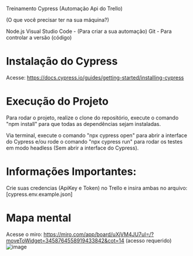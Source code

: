 Treinamento Cypress (Automação Api do Trello)

(O que você precisar ter na sua máquina?)

Node.js 
Visual Studio Code - (Para criar a sua automação)
Git - Para controlar a versão (código)

# Instalação do Cypress

Acesse: https://docs.cypress.io/guides/getting-started/installing-cypress

# Execução do Projeto

Para rodar o projeto, realize o clone do repositório, execute o comando "npm install" para que todas as dependências sejam instaladas.

Via terminal, execute o comando "npx cypress open" para abrir a interface do Cypress e/ou rode o comando "npx cypress run" para rodar os testes em modo headless (Sem abrir a interface do Cypress).

# Informações Importantes:

Crie suas credencias (ApiKey e Token) no Trello e insira ambas no arquivo: [cypress.env.example.json]

# Mapa mental
Acesse o miro: https://miro.com/app/board/uXjVM4JU7uI=/?moveToWidget=3458764558919433842&cot=14 (acesso requerido)
![image](https://github.com/Douglas45308/Cypress-nttdata-Api-trello/assets/32233338/3dd4eb9a-1e5c-4339-a58d-c7476f824c28)
